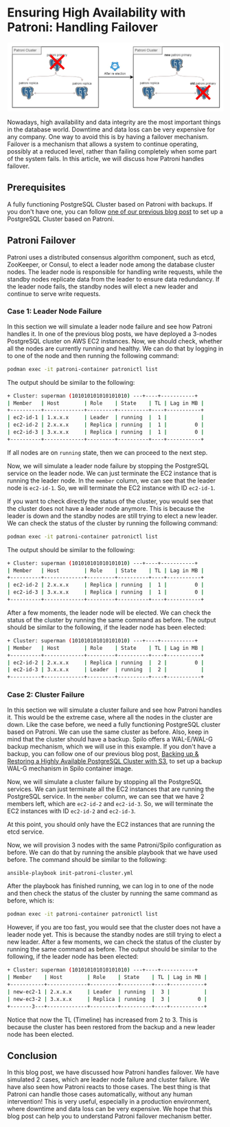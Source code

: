 # Ensuring High Availability with Patroni: Handling Failover

![Patroni Failover](./failover-diagram.jpg)

Nowadays, high availability and data integrity are the most important things in the database world. Downtime and data loss can be very expensive for any company. One way to avoid this is by having a failover mechanism. Failover is a mechanism that allows a system to continue operating, possibly at a reduced level, rather than failing completely when some part of the system fails. In this article, we will discuss how Patroni handles failover.

## Prerequisites

A fully functioning PostgreSQL Cluster based on Patroni with backups. If you don't have one, you can follow [one of our previous blog post](./blog-Running_Spilo.md) to set up a PostgreSQL Cluster based on Patroni.

## Patroni Failover

Patroni uses a distributed consensus algorithm component, such as etcd, ZooKeeper, or Consul, to elect a leader node among the database cluster nodes. The leader node is responsible for handling write requests, while the standby nodes replicate data from the leader to ensure data redundancy. If the leader node fails, the standby nodes will elect a new leader and continue to serve write requests.

### Case 1: Leader Node Failure

In this section we will simulate a leader node failure and see how Patroni handles it. In one of the previous blog posts, we have deployed a 3-nodes PostgreSQL cluster on AWS EC2 instances. Now, we should check, whether all the nodes are currently running and healthy. We can do that by logging in to one of the node and then running the following command:

```bash
podman exec -it patroni-container patronictl list
```

The output should be similar to the following:

```bash
+ Cluster: superman (101010101010101010) ---+----+-----------+
| Member   | Host        | Role    | State    | TL | Lag in MB |
+----------+-------------+---------+----------+----+-----------+
| ec2-id-1 | 1.x.x.x     | Leader  | running  |  1 |           |
| ec2-id-2 | 2.x.x.x     | Replica | running  |  1 |         0 |
| ec2-id-3 | 3.x.x.x     | Replica | running  |  1 |         0 |
+----------+-------------+---------+----------+----+-----------+
```

If all nodes are on `running` state, then we can proceed to the next step.

Now, we will simulate a leader node failure by stopping the PostgreSQL service on the leader node. We can just terminate the EC2 instance that is running the leader node. In the `member` column, we can see that the leader node is `ec2-id-1`. So, we will terminate the EC2 instance with ID `ec2-id-1`.

If you want to check directly the status of the cluster, you would see that the cluster does not have a leader node anymore. This is because the leader is down and the standby nodes are still trying to elect a new leader. We can check the status of the cluster by running the following command:

```bash
podman exec -it patroni-container patronictl list
```

The output should be similar to the following:

```bash
+ Cluster: superman (101010101010101010) ---+----+-----------+
| Member   | Host        | Role    | State    | TL | Lag in MB |
+----------+-------------+---------+----------+----+-----------+
| ec2-id-2 | 2.x.x.x     | Replica | running  |  1 |         0 |
| ec2-id-3 | 3.x.x.x     | Replica | running  |  1 |         0 |
+----------+-------------+---------+----------+----+-----------+
```

After a few moments, the leader node will be elected. We can check the status of the cluster by running the same command as before. The output should be similar to the following, if the leader node has been elected:

```bash
+ Cluster: superman (101010101010101010) ---+----+-----------+
| Member   | Host        | Role    | State    | TL | Lag in MB |
+----------+-------------+---------+----------+----+-----------+
| ec2-id-2 | 2.x.x.x     | Replica | running  |  2 |         0 |
| ec2-id-3 | 3.x.x.x     | Leader  | running  |  2 |           |
+----------+-------------+---------+----------+----+-----------+
```

### Case 2: Cluster Failure

In this section we will simulate a cluster failure and see how Patroni handles it. This would be the extreme case, where all the nodes in the cluster are down. Like the case before, we need a fully functioning PostgreSQL cluster based on Patroni. We can use the same cluster as before. Also, keep in mind that the cluster should have a backup. Spilo offers a WAL-E/WAL-G backup mechanism, which we will use in this example. If you don't have a backup, you can follow one of our previous blog post, [Backing up & Restoring a Highly Available PostgreSQL Cluster with S3](./blog-Backup-Restore.md), to set up a backup WAL-G mechanism in Spilo container image.

Now, we will simulate a cluster failure by stopping all the PostgreSQL services. We can just terminate all the EC2 instances that are running the PostgreSQL service. In the `member` column, we can see that we have 2 members left, which are `ec2-id-2` and `ec2-id-3`. So, we will terminate the EC2 instances with ID `ec2-id-2` and `ec2-id-3`.

At this point, you should only have the EC2 instances that are running the etcd service.

Now, we will provision 3 nodes with the same Patroni/Spilo configuration as before. We can do that by running the ansible playbook that we have used before. The command should be similar to the following:

```bash
ansible-playbook init-patroni-cluster.yml
```

After the playbook has finished running, we can log in to one of the node and then check the status of the cluster by running the same command as before, which is:

```bash
podman exec -it patroni-container patronictl list
```

However, if you are too fast, you would see that the cluster does not have a leader node yet. This is because the standby nodes are still trying to elect a new leader. After a few moments, we can check the status of the cluster by running the same command as before. The output should be similar to the following, if the leader node has been elected:

```bash
+ Cluster: superman (101010101010101010) ---+----+-----------+
| Member    | Host        | Role    | State    | TL | Lag in MB |
+-----------+-------------+---------+----------+----+-----------+
| new-ec2-1 | 2.x.x.x     | Leader  | running  |  3 |           |
| new-ec3-2 | 3.x.x.x     | Replica | running  |  3 |         0 |
+-------3---+-------------+---------+----------+----+-----------+
```

Notice that now the TL (Timeline) has increased from 2 to 3. This is because the cluster has been restored from the backup and a new leader node has been elected.

## Conclusion

In this blog post, we have discussed how Patroni handles failover. We have simulated 2 cases, which are leader node failure and cluster failure. We have also seen how Patroni reacts to those cases. The best thing is that Patroni can handle those cases automatically, without any human intervention! This is very useful, especially in a production environment, where downtime and data loss can be very expensive. We hope that this blog post can help you to understand Patroni failover mechanism better.
